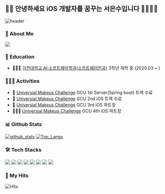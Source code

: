 ## 👋🏻 안녕하세요 iOS 개발자를 꿈꾸는 서은수입니다 🫠🏄🏻‍♂️

![header](https://capsule-render.vercel.app/api?type=waving&color=gradient&height=240&section=header&text=Eun%20Su%20Seo&fontSize=90&fontColor=FFFFFF&animation=twinkling)

### 🫠 About Me
[<img src="https://img.shields.io/badge/-Notion-000000?style=for-the-badge&logo=Notion&logoColor=white"/>](https://humdrum-scourge-892.notion.site/38ec6006bcad4c1185cb328e4fbb655f?pvs=4)


### 🏫 Education
- 👩🏻‍💻 [가천대학교 AI·소프트웨어학과(소프트웨어전공)](https://sw.gachon.ac.kr/cms/) 3학년 재학 중 (2020.03 ~ )

### 🏄🏻‍♂️ Activities
- 🧳 [Universial Makeus Challenge](https://www.makeus.in/umc) GCU 1st Server(Spring boot) 트랙 수료
- 🍏 [Universial Makeus Challenge](https://www.makeus.in/umc) GCU 2nd iOS 트랙 수료
- 🍎 [Universial Makeus Challenge](https://www.makeus.in/umc) GCU 3rd iOS 파트장
- 👩🏻‍🏫 [Universial Makeus Challenge](https://www.makeus.in/umc) GCU 4th iOS 파트장

### 📊 Github Stats
[![github_stats](https://github-readme-stats.vercel.app/api?username=EunsuSeo01&show_icons=true&hide_border=true)](https://github.com/EunsuSeo01)
[![Top_Langs](https://github-readme-stats.vercel.app/api/top-langs/?username=EunsuSeo01&layout=compact)](https://github.com/EunsuSeo01)



### 🛠 Tech Stacks
<p>
<img src="https://img.shields.io/badge/-Swift-F05138?style=flat-square&logo=Swift&logoColor=white"/>
<img src="https://img.shields.io/badge/-Xcode-147EFB?style=flat-square&logo=Xcode&logoColor=white"/>
<img src="https://img.shields.io/badge/-Kotlin-7F52FF?style=flat-square&logo=kotlin&logoColor=white">
<img src="https://img.shields.io/badge/Android-3DDC84?style=flat-square&logo=Android&logoColor=white"/>
<img src="https://img.shields.io/badge/Java-green?style=flat-square&logo=OpenJDK&logoColor=white"/>
<img src="https://img.shields.io/badge/-Spring%20boot-blue?style=flat-square&logo=Spring%20boot&logoColor=white"/>
<img src="https://img.shields.io/badge/MySQL-4479A1?style=flat-square&logo=MySQL&logoColor=white"/>
<img src="https://img.shields.io/badge/Amazon AWS-232F3E?style=flat-square&logo=Amazon%20AWS&logoColor=white"/>
</p>


### 👀 My Hits
![Hits](https://hits.seeyoufarm.com/api/count/incr/badge.svg?url=https%3A%2F%2Fgithub.com%2FEunsuSeo01)
